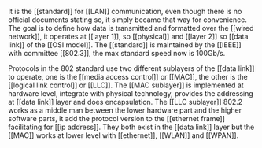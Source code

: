 It is the [[standard]] for [[LAN]] communication, even though there is no official documents stating so, it simply became that way for convenience.
The goal is to define how data is transmitted and formatted over the [[wired network]], it operates at [[layer 1]], so [[physical]] and [[layer 2]] so [[data link]] of the [[OSI model]].
The [[standard]] is maintained by the [[IEEE]] with committee [[802.3]], the max standard speed now is 100Gb/s.

Protocols in the 802 standard use two different sublayers of the [[data link]] to operate, one is the [[media access control]] or [[MAC]], the other is the [[logical link control]] or [[LLC]].
The [[MAC sublayer]] is implemented at hardware level, integrate with physical technology, provides the addressing at [[data link]] layer and does encapsulation.
The [[LLC sublayer]] 802.2 works as a middle man between the lower hardware part and the higher software parts, it add the protocol version to the [[ethernet frame]] facilitating for [[ip address]].
They both exist in the [[data link]] layer but the [[MAC]] works at lower level with [[ethernet]], [[WLAN]] and [[WPAN]].

